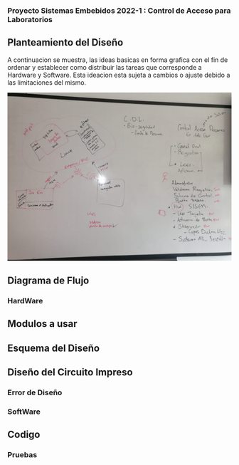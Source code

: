 ### Proyecto Sistemas Embebidos 2022-1 : Control de Acceso para Laboratorios
## Planteamiento del Diseño
A continuacion se muestra, las ideas basicas en forma grafica con el fin de ordenar y establecer como  distribuir las tareas que corresponde a Hardware y Software. Esta ideacion esta sujeta a cambios o ajuste debido a las limitaciones del mismo.

![IdeasBasicas](./Documentacion/Imagenes/Ideacion.jpeg)

## Diagrama de Flujo
### HardWare
## Modulos a usar
## Esquema del Diseño
## Diseño del Circuito Impreso
### Error de Diseño
### SoftWare
## Codigo
### Pruebas
